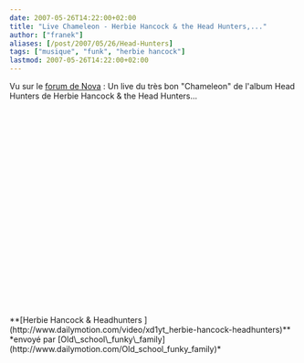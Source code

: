 ```yaml
---
date: 2007-05-26T14:22:00+02:00
title: "Live Chameleon - Herbie Hancock & the Head Hunters,..."
author: ["franek"]
aliases: [/post/2007/05/26/Head-Hunters]
tags: ["musique", "funk", "herbie hancock"]
lastmod: 2007-05-26T14:22:00+02:00
---
```

Vu sur le [forum de Nova](http://www.novaplanet.com/forums/viewtopic.php?id=28374) : Un live du très bon "Chameleon" de l'album Head Hunters de Herbie Hancock &amp; the Head Hunters...

<div><object height="362" width="520"><param name="movie" value="http://www.dailymotion.com/swf/6j2b92FZWmxJF2yrP"></param><param name="allowfullscreen" value="true"></param><embed allowfullscreen="true" height="362" src="http://www.dailymotion.com/swf/6j2b92FZWmxJF2yrP" type="application/x-shockwave-flash" width="520"></embed></object>  
**[Herbie Hancock &amp; Headhunters ](http://www.dailymotion.com/video/xd1yt_herbie-hancock-headhunters)**  
*envoyé par [Old\_school\_funky\_family](http://www.dailymotion.com/Old_school_funky_family)*</div>
